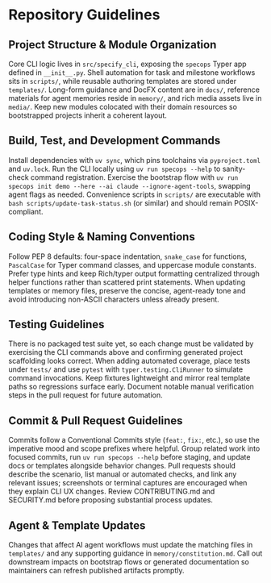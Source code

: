 # Repository Guidelines

## Project Structure & Module Organization
Core CLI logic lives in `src/specify_cli`, exposing the `specops` Typer app defined in `__init__.py`. Shell automation for task and milestone workflows sits in `scripts/`, while reusable authoring templates are stored under `templates/`. Long-form guidance and DocFX content are in `docs/`, reference materials for agent memories reside in `memory/`, and rich media assets live in `media/`. Keep new modules colocated with their domain resources so bootstrapped projects inherit a coherent layout.

## Build, Test, and Development Commands
Install dependencies with `uv sync`, which pins toolchains via `pyproject.toml` and `uv.lock`. Run the CLI locally using `uv run specops --help` to sanity-check command registration. Exercise the bootstrap flow with `uv run specops init demo --here --ai claude --ignore-agent-tools`, swapping agent flags as needed. Convenience scripts in `scripts/` are executable with `bash scripts/update-task-status.sh` (or similar) and should remain POSIX-compliant.

## Coding Style & Naming Conventions
Follow PEP 8 defaults: four-space indentation, `snake_case` for functions, `PascalCase` for Typer command classes, and uppercase module constants. Prefer type hints and keep Rich/typer output formatting centralized through helper functions rather than scattered print statements. When updating templates or memory files, preserve the concise, agent-ready tone and avoid introducing non-ASCII characters unless already present.

## Testing Guidelines
There is no packaged test suite yet, so each change must be validated by exercising the CLI commands above and confirming generated project scaffolding looks correct. When adding automated coverage, place tests under `tests/` and use `pytest` with `typer.testing.CliRunner` to simulate command invocations. Keep fixtures lightweight and mirror real template paths so regressions surface early. Document notable manual verification steps in the pull request for future automation.

## Commit & Pull Request Guidelines
Commits follow a Conventional Commits style (`feat:`, `fix:`, etc.), so use the imperative mood and scope prefixes where helpful. Group related work into focused commits, run `uv run specops --help` before staging, and update docs or templates alongside behavior changes. Pull requests should describe the scenario, list manual or automated checks, and link any relevant issues; screenshots or terminal captures are encouraged when they explain CLI UX changes. Review CONTRIBUTING.md and SECURITY.md before proposing substantial process updates.

## Agent & Template Updates
Changes that affect AI agent workflows must update the matching files in `templates/` and any supporting guidance in `memory/constitution.md`. Call out downstream impacts on bootstrap flows or generated documentation so maintainers can refresh published artifacts promptly.

